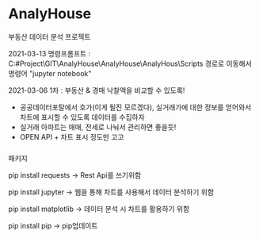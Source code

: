 # AnalyHouse
부동산 데이터 분석 프로젝트


2021-03-13
명령프롬프트 : C:\#Project\GIT\AnalyHouse\AnalyHouse\AnalyHous\Scripts 경로로 이동해서 
명령어 "jupyter notebook"

2021-03-06
1차 : 부동산 & 경매 낙찰액을 비교할 수 있도록!
 - 공공데이터포탈에서 호가(이게 될진 모르겠다), 실거래가에 대한 정보를 얻어와서 차트에 표시할 수 있도록 데이터를 수집하자
 - 실거래 아파트는 매매, 전세로 나눠서 관리하면 좋을듯!
 - OPEN API + 차트 표시 정도만 고고


#####
패키지

pip install requests
 -> Rest Api를 쓰기위함

pip install jupyter
 -> 웹을 통해 차트를 사용해서 데이터 분석하기 위함

pip install matplotlib
-> 데이터 분석 시 차트를 활용하기 위함

pip install pip
 -> pip업데이트

